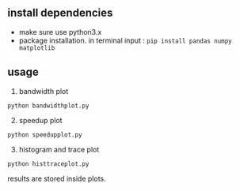 ## install dependencies

- make sure use python3.x
- package installation. in terminal input : `pip install pandas numpy matplotlib`

## usage

1. bandwidth plot

`python bandwidthplot.py`

2. speedup plot 

`python speedupplot.py`

3. histogram and trace plot

`python histtraceplot.py`


results are stored inside plots.